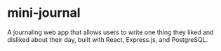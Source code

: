 # mini-journal

A journaling web app that allows users to write one thing they liked and disliked about their day, built with React, Express.js, and PostgreSQL.

